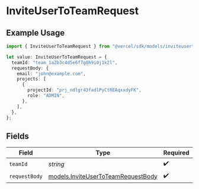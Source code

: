 # InviteUserToTeamRequest

## Example Usage

```typescript
import { InviteUserToTeamRequest } from "@vercel/sdk/models/inviteusertoteamop.js";

let value: InviteUserToTeamRequest = {
  teamId: "team_1a2b3c4d5e6f7g8h9i0j1k2l",
  requestBody: {
    email: "john@example.com",
    projects: [
      {
        projectId: "prj_ndlgr43fadlPyCtREAqxxdyFK",
        role: "ADMIN",
      },
    ],
  },
};
```

## Fields

| Field                                                                          | Type                                                                           | Required                                                                       | Description                                                                    | Example                                                                        |
| ------------------------------------------------------------------------------ | ------------------------------------------------------------------------------ | ------------------------------------------------------------------------------ | ------------------------------------------------------------------------------ | ------------------------------------------------------------------------------ |
| `teamId`                                                                       | *string*                                                                       | :heavy_check_mark:                                                             | N/A                                                                            | team_1a2b3c4d5e6f7g8h9i0j1k2l                                                  |
| `requestBody`                                                                  | [models.InviteUserToTeamRequestBody](../models/inviteusertoteamrequestbody.md) | :heavy_check_mark:                                                             | N/A                                                                            |                                                                                |